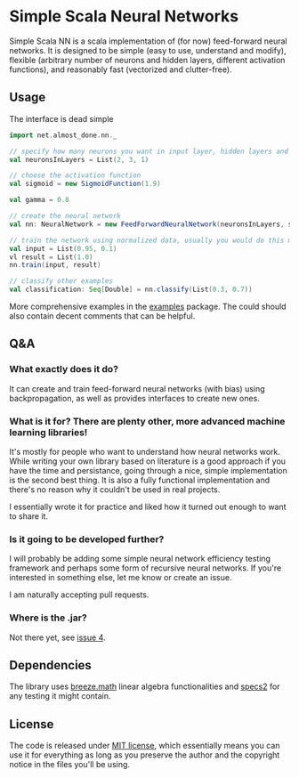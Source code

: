 # Simple Scala Neural Networks #
Simple Scala NN is a scala implementation of (for now) feed-forward neural networks. It is designed to be simple (easy to use, understand and modify), flexible (arbitrary number of neurons and hidden layers, different activation functions), and reasonably fast (vectorized and clutter-free). 

## Usage ##
The interface is dead simple

```scala
import net.almost_done.nn._

// specify how many neurons you want in input layer, hidden layers and output layer
val neuronsInLayers = List(2, 3, 1)

// choose the activation function
val sigmoid = new SigmoidFunction(1.9)

val gamma = 0.8

// create the neural network
val nn: NeuralNetwork = new FeedForwardNeuralNetwork(neuronsInLayers, sigmoid, gamma)

// train the network using normalized data, usually you would do this multiple times
val input = List(0.95, 0.1)
vl result = List(1.0)
nn.train(input, result)

// classify other examples
val classification: Seq[Double] = nn.classify(List(0.3, 0.7))
```

More comprehensive examples in the [examples](https://github.com/nietaki/simple-scala-nn/tree/master/src/main/scala/examples) package. The could should also contain decent comments that can be helpful.

## Q&A ##

### What exactly does it do? ###
It can create and train feed-forward neural networks (with bias) using backpropagation, as well as provides interfaces to create new ones.

### What is it for? There are plenty other, more advanced machine learning libraries! ###
It's mostly for people who want to understand how neural networks work. While writing your own library based on literature is a good approach if you have the time and persistance, going through a nice, simple implementation is the second best thing. It is also a fully functional implementation and there's no reason why it couldn't be used in real projects. 

I essentially wrote it for practice and liked how it turned out enough to want to share it. 

### Is it going to be developed further? ###
I will probably be adding some simple neural network efficiency testing framework and perhaps some form of recursive neural networks. If you're interested in something else, let me know or create an issue. 

I am naturally accepting pull requests.

### Where is the .jar? ###
Not there yet, see [issue 4](https://github.com/nietaki/simple-scala-nn/issues/4).

## Dependencies ##
The library uses [breeze.math](https://github.com/scalanlp/breeze) linear algebra functionalities and [specs2](http://etorreborre.github.io/specs2/) for any testing it might contain.

## License ##
The code is released under [MIT license](https://en.wikipedia.org/wiki/MIT_License), which essentially means you can use it for everything as long as you preserve the author and the copyright notice in the files you'll be using.
